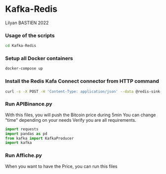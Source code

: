 # Kafka-Redis

Lilyan BASTIEN 2022

### Usage of the scripts
```bash
cd Kafka-Redis
```

### Setup all Docker containers
```bash
docker-compose up
```

### Install the Redis Kafa Connect connector from HTTP command
```bash
curl -s -X POST -H 'Content-Type: application/json' --data @redis-sink-config.json http://localhost:8083/connectors
```
### Run APIBinance.py
With this files, you will push the Bitcoin price during 5min
You can change "time" depending on your needs
Verify you are all requirements.
```python
import requests
import pandas as pd
from kafka import KafkaProducer
import kafka
```

### Run Affiche.py
When you want to have the Price, you can run this files